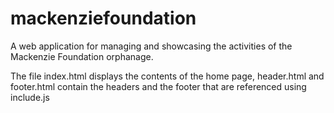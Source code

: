 
# mackenziefoundation
A web application for managing and showcasing the activities of the Mackenzie Foundation orphanage.

The file index.html displays the contents of the home page, header.html and footer.html contain the headers and the footer that are referenced using include.js

